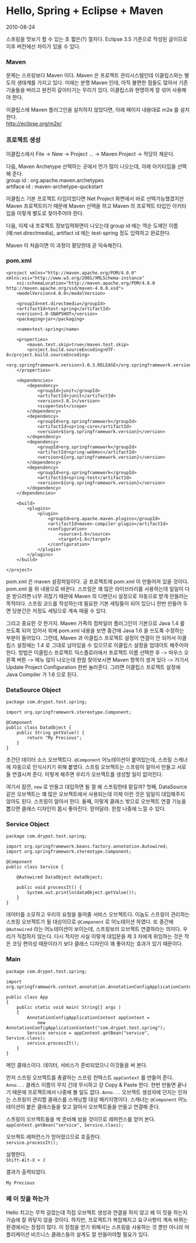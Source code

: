 # Hello, Spring + Eclipse + Maven

2010-08-24

스프링을 맛보기 할 수 있는 초 짧은(?) 절차다.
Eclipse 3.5 기준으로 작성된 글이므로 이후 버전에선 차이가 있을 수 있다.

### Maven

문제는 스프링보다 Maven 이다.
Maven 은 프로젝트 관리시스템인데 이클립스와는 별도의 생태계를 가지고 있다.
미래는 분명 Maven 인데, 아직 불편한 점들도 많아서 기존 기술들을 버리고 완전히 갈아타기는 무리가 있다.
이클립스와 현명하게 잘 섞어 사용해야 한다.

이클립스에 Maven 플러그인을 설치하지 않았다면, 아래 페이지 내용대로 m2e 를 설치한다.  
http://eclipse.org/m2e/

### 프로젝트 생성

이클립스에서 File -> New -> Project ... -> Maven Project -> 적당히 채운다. 

다음, Maven Archetype 선택하는 곳에서 먼가 많이 나오는데, 아래 아키타입을 선택해 준다.  
group id : org.apache.maven.archetypes  
artiface id : maven-archetype-quckstart

이클립스 기본 프로젝트 타입이었다면 Net Project 화면에서 바로 선택가능했겠지만
Maven 프로젝트이기 때문에 Maven 선택을 하고
Maven 의 프로젝트 타입인 아키타입을 이렇게 별도로 찾아주어야 한다.

다음, 이제 내 프로젝트 정보입력화면이 나오는데
group id 에는 역순 도메인 이름 (예:net.directmedia),
artifact id 에는 test-spring 정도 입력하고 완료한다.

Maven 이 처음이면 이 과정이 황당한데 곧 익숙해진다.

### pom.xml

	<project xmlns="http://maven.apache.org/POM/4.0.0" xmlns:xsi="http://www.w3.org/2001/XMLSchema-instance"
		xsi:schemaLocation="http://maven.apache.org/POM/4.0.0 http://maven.apache.org/xsd/maven-4.0.0.xsd">
		<modelVersion>4.0.0</modelVersion>
	
		<groupId>net.directmedia</groupId>
		<artifactId>test-spring</artifactId>
		<version>1.0-SNAPSHOT</version>
		<packaging>jar</packaging>
	
		<name>test-spring</name>
	
		<properties>
			<maven.test.skip>true</maven.test.skip>
			<project.build.sourceEncoding>UTF-8</project.build.sourceEncoding>
			<org.springframework.version>3.0.3.RELEASE</org.springframework.version>
		</properties>
	
		<dependencies>
			<dependency>
				<groupId>junit</groupId>
				<artifactId>junit</artifactId>
				<version>3.8.1</version>
				<scope>test</scope>
			</dependency>
			<dependency>
				<groupId>org.springframework</groupId>
				<artifactId>spring-core</artifactId>
				<version>${org.springframework.version}</version>
			</dependency>
			<dependency>
				<groupId>org.springframework</groupId>
				<artifactId>spring-webmvc</artifactId>
				<version>${org.springframework.version}</version>
			</dependency>
			<dependency>
				<groupId>org.springframework</groupId>
				<artifactId>spring-test</artifactId>
				<version>${org.springframework.version}</version>
			</dependency>
		</dependencies>
	
		<build>
			<plugins>
				<plugin>
					<groupId>org.apache.maven.plugins</groupId>
					<artifactId>maven-compiler-plugin</artifactId>
					<configuration>
						<source>1.6</source>
						<target>1.6</target>
					</configuration>
				</plugin>
			</plugins>
		</build>
		
	</project>
	
pom.xml 은 maven 설정파일이다.
공 프로젝트에 pom.xml 이 만들어져 있을 것이다.
pom.xml 을 위 내용으로 바꾼다.
스프링은 꽤 많은 라이브러리를 사용하는데 일일이 다운 받으려면 너무 귀찮기 때문에
Maven 의 디펜던시 설정으로 자동으로 받게 만들려는 목적이다.
스프링 코드를 작성하는데 필요한 기본 세팅들이 되어 있으니
한번 만들어 두면 당분간은 저정도 세팅으로 계속 때울 수 있다.

그리고 중요한 것 한가지.
Maven 가족의 컴파일러 플러그인이 기본으로 Java 1.4 를 쓰도록 되어 있어서
위에 pom.xml 내용을 보면 중간에 Java 1.6 을 쓰도록 수정하는 부분이 들어있다.
그런데, Maven 과 이클립스 프로젝트 설정이 연결이 안 되어서
이클립스 설정에는 1.4 로 그대로 남아있을 수 있으므로
이클립스 설정을 업데이트 해주어야 한다.
방법은 이클립스 프로젝트 익스플로러에서 프로젝트 이름 선택한 후 -> 마우스 오른쪽 버튼 ->
메뉴 많이 나오는데 한참 찾아보시면 Maven 항목이 생겨 있다 ->
거기서 Update Project Configuration 한번 눌러준다.
그러면 이클립스 프로젝트 설정에 Java Compiler 가 1.6 으로 된다.


### DataSource Object

	package com.drypot.test.spring;
	
	import org.springframework.stereotype.Component;
	
	@Component
	public class DataObject {
		public String getValue() {
			return "My Precious";
		}
	}


초간단 데이터 소스 오브젝트다.
`@Component` 어노테이션이 붙어있는데, 스프링 스캐너에 자동으로 인식시키기 위해 붙였다.
스프링 오브젝트는 스프링이 알아서 만들고 서로들 연결시켜 준다.
이렇게 해주면 우리가 오브젝트를 생성할 일이 없어진다.

여기서 잠깐, `new` 로 만들고 대입하면 될 껄 왜 스프링한테 맡길까?
첫째, DataSource 같은 오브젝트는 꽤 많은 오브젝트에서 사용되는데
이제 이런 것은 일일이 대입해주지 않아도 된다. 스프링이 알아서 한다.
둘째, 이렇게 클래스 밖으로 오브젝트 연결 기능을 뽑으면 클래스 디자인이 몹시 좋아진다.
믿어달라. 한참 나중에 느낄 수 있다.

### Service Object

	package com.drypot.test.spring;
	
	import org.springframework.beans.factory.annotation.Autowired;
	import org.springframework.stereotype.Component;
	
	@Component
	public class Service {

		@Autowired DataObject dataObject;

		public void processIt() {
			System.out.println(dataObject.getValue());
		}
	}

데이터를 소모하고 우리의 요청을 들어줄 서비스 오브젝트다.
이놈도 스프링이 관리하는 스프링 오브젝트가 될 대상이므로 `@Component` 로 어노테이션 하였다.
또 중간에 `@Autowired` 라는 어노테이션이 보이는데, 스프링보러 오브젝트 연결하라는 의미다.
우리가 직접하지 않는다.
다시 적지만 사실 이렇게 대입문을 제 3 자에게 위임하는 것은 작은 코딩 편의성 때문이라기 보다
클래스 디자인이 꽤 좋아지는 효과가 있기 때문이다.


### Main

	package com.drypot.test.spring;
	
	import org.springframework.context.annotation.AnnotationConfigApplicationContext;
	
	public class App 
	{
		public static void main( String[] args )
		{
			AnnotationConfigApplicationContext appContext =
				new AnnotationConfigApplicationContext("com.drypot.test.spring");
			Service service = appContext.getBean("service", Service.class);
			service.processIt();
		}
	}
	
메인 클래스이다. 데이터, 서비스가 준비되었으니 이것들을 써 본다.

먼저 스프링 오브젝트를 총괄하는 스프링 컨텍스트 `appContext` 를 만들어 준다.
`Anno...` 클래스 이름이 무지 긴데 무시하고 걍 Copy & Paste 한다.
한번 만들면 끝나기 때문에 프로젝트에서 나중에 볼 일도 없다.
`Anno...` 오브젝트 생성자에 던지는 인자는 스프링이 관리할 클래스를 스캐닝할 대상 패키지명이다.
스캐너는 `@Component` 어노테이션이 붙은 클래스들을 찾고 알아서 오브젝트들을 만들고 연결해 준다.

스프링이 오브젝트들을 싹 준비해 놨을 것이므로 레퍼런스를 얻어 본다.  
`appContext.getBean("service", Service.class);`

오브젝트 레퍼런스가 얻어졌으므로 호출한다.  
`service.processIt();`

실행한다.  
`Shift-Alt-X + J`

결과가 출력되었다.

	My Precious


### 왜 이 짓을 하는가

Hello 치고는 무척 길었는데 직접 오브젝트 생성과 연결을 하지 않고 왜 이 짓을 하는지 가슴에 잘 와닿지 않을 것이다.
하지만, 프로젝트가 복잡해지고 요구사항이 계속 바뀌는 환경에서는 장점이 많다.
이 장점을 얻기 위해서는 스프링을 사용하는 것 뿐만 아니라  어플리케이션 비즈니스 클래스들의 설계도 잘 만들어야할 필요가 있다.